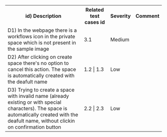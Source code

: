 <table>
    <tr>
        <th>id) Description</th>
        <th>Related test cases id</th>
        <th>Severity</th>
        <th>Comment</th>
    </tr>
    <tr>
        <td>D1) In the webpage there is a workflows icon in the private space which is not present in the sample image </td>
        <td>3.1</td>
        <td>Medium
        </td>
        <td></td>
    </tr>
    <tr>
        <td>D2) After clicking on create space there's no option to cancel this action. The space is automatically created with the deafult name </td>
        <td>1.2 | 1.3 </td>
        <td> Low </td>
        <td></td>
    </tr>
    <tr>
        <td>D3) Trying to create a space with invalid name (already existing or with special characters). The space is automatically created with the deafult name, without clickin on confirmation button </td>
        <td>2.2 | 2.3 </td>
        <td> Low </td>
        <td></td>
    </tr>
</table>